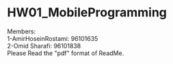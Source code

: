 # HW01_MobileProgramming
Members: <br/>
1-AmirHoseinRostami: 96101635\
2-Omid Sharafi: 96101838\
Please Read the "pdf" format of ReadMe.
